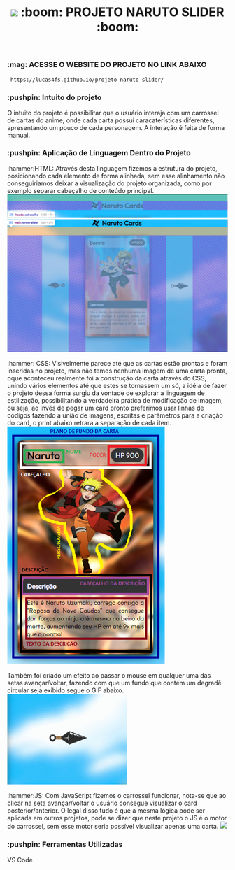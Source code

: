 <h1 align="center">
    <img src="../projeto-naruto-slider\src\imagensreadmemd\narutologo.png">
    :boom: PROJETO NARUTO SLIDER :boom:
</h1>
<br>
<h3>
    :mag: ACESSE O WEBSITE DO PROJETO NO LINK ABAIXO
</h3>

```
 https://lucas4fs.github.io/projeto-naruto-slider/
``` 

<h3>
    :pushpin: Intuito do projeto
</h3>

<p>
    O intuito do projeto é possibilitar que o  usuário interaja com um carrossel
    de cartas do anime, onde cada carta possuí caracaterísticas diferentes, apresentando um pouco de cada personagem. A interação é feita de forma manual. 
</p>

<h3>
    :pushpin: Aplicação de Linguagem Dentro do Projeto
</h3>

<p>
    :hammer:HTML: Através desta linguagem fizemos a estrutura do projeto, posicionando cada elemento de forma alinhada, sem esse alinhamento não conseguiriamos deixar a visualização do projeto organizada, como por exemplo separar cabeçalho de conteúdo principal.

<img src="src\imagensreadmemd\headerprint.png">
<br>
<img src="src\imagensreadmemd\bodyprint.png">
</p>

<p> 
    :hammer: CSS: Visivelmente parece até que as cartas estão prontas e foram inseridas no projeto,
    mas não temos nenhuma imagem de uma carta pronta, oque aconteceu realmente foi a construção da carta através do CSS,
    unindo vários elementos até que estes se tornassem um só, a idéia de fazer o projeto dessa forma surgiu da vontade de explorar a
    linguagem de estilização, possibilitando a verdadeira prática de modificação de imagem, ou seja, ao invés de pegar um card pronto preferimos
    usar linhas de códigos fazendo a união de imagens, escritas e parâmetros para a criação do card, o print abaixo retrara a separação de cada item.

<img src="src\imagensreadmemd\separacaodeitensdocard.png">
</p>

<p>
Também foi criado um efeito ao passar o mouse em qualquer uma das setas avançar/voltar, fazendo com que um fundo que contém um degradê circular seja exibido segue o GIF abaixo.

<img src="src\imagensreadmemd\gifdaseta2.gif">
</p>

<p>
:hammer:JS: Com JavaScript fizemos o carrossel funcionar, nota-se que ao clicar na seta avançar/voltar o usuário consegue visualizar o card posterior/anterior. O legal disso tudo é que a mesma lógica pode ser aplicada em outros projetos, pode se dizer que neste projeto o JS é o motor do carrossel, sem esse motor seria possível visualizar apenas uma carta.

<img src="src\imagensreadmemd\gifdocarrossel2.gif">
</p>

<h3>
    :pushpin: Ferramentas Utilizadas
</h3>

<p>
VS Code
</p>
